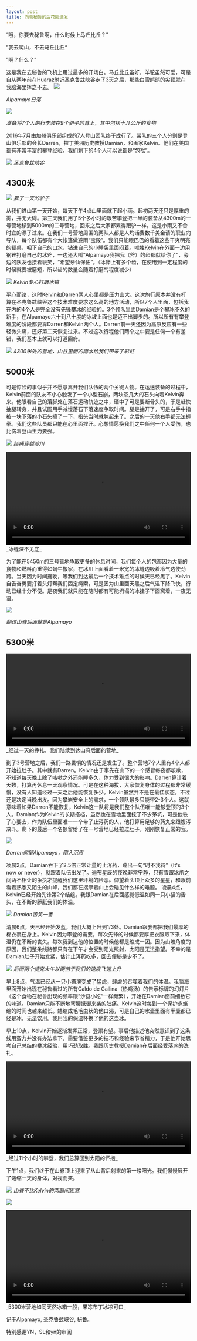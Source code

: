```yaml
---
layout: post
title: 向着秘鲁的后花园进发
---
```

“哦，你要去秘鲁啊，什么时候上马丘比丘？”

”我去爬山，不去马丘比丘“

”啊？什么？“

这是我在去秘鲁的飞机上用过最多的开场白。马丘比丘虽好，羊驼虽然可爱，可是自从两年前在Huaraz附近圣克鲁兹峡谷走了3天之后，那些白雪皑皑的尖顶就在我脑海里挥之不去。
![](/content/images/2016/11/DSC07626.jpg)

_Alpamayo日落_

![](/content/images/2016/11/DSC07357.jpg)

_准备将7个人的行李装在9个驴子的背上，其中包括十几公斤的食物_

2016年7月由加州俱乐部组成的7人登山团队终于成行了。带队的三个人分别是登山俱乐部的会长Darren，拉丁美洲历史教授Damian，和画家Kelvin。他们在美国都有非常丰富的攀登经验，我们剩下的4个人可以说都是“包袱”。

![](/content/images/2016/11/20160705_133621_HDR.jpg)
_圣克鲁兹峡谷_

## 4300米

![](/content/images/2016/11/20160708_142253.jpg)
_累了一天的驴子_

从我们进山第一天开始，每天下午4点山里面就下起小雨。起初两天还只是厚重的雾，并无大碍。第三天我们用了5个多小时的艰苦攀登把一半的装备从4300m的一号营地移到5000m的二号营地，回来之后大家都累得跟驴一样。这是小雨又不合时宜的漂了过来。在我们一号营地周围的两队人都是人均话费数千美金请的职业向导队，每个队伍都有个大帐篷做避雨“宝殿”。我们只能眼巴巴的看着这些干爽明亮的餐桌，咽下自己的口水，钻进自己的小睡袋里面闷着。唯独Kelvin在外面一边用钢锉打磨自己的冰斧，一边还大叫“Alpamayo我把我（斧）的齿都献给你了”，旁边的队友也接着玩笑，“希望牙仙保佑”。（冰斧上有多个齿，在使用到一定程度的时候就要被磨短，所以齿的数量会随着打磨的程度减少）

![](/content/images/2016/11/20160707_153009_HDR.jpg)
_Kelvin专心打磨冰镐_

平心而论，这时Kelvin和Darren两人心里都是压力山大。这次旅行原本并没有打算在圣克鲁兹峡谷这个技术难度要求这么高的地方活动，所以7个人里面，包括我在内的4个人是完全没有[先锋攀冰](https://www.zhihu.com/question/37938916)的经验的。3个领队里面Damian是个攀冰不久的新手，在Alpamayo六十到八十度的冰坡上面也是迈不出脚步的。所以所有有攀登难度的阶段都要靠Darren和Kelvin两个人。Darren前一天还因为高原反应有一些轻微头痛，还好第二天恢复过来。不过这次行程他们两个之中要是任何一个有差错，我们基本上就可以打道回府。

![](/content/images/2016/11/20160707_153316_HDR.jpg)
_4300米处的营地，山谷里面的雨水给我们带来了彩虹_

## 5000米

可是惊险的事似乎并不愿意离开我们队伍的两个关键人物。在运送装备的过程中，Kelvin前面的队友不小心触发了一个小型石崩，两块茶几大的石头向着Kelvin奔来。他眼看自己的落脚处在落石运动轨迹之中，砸中了可是要断骨头的，于是赶快抽腿转身，并且试图用手减慢落石下落速度争取时间。腿是抽开了，可是右手中指被一块下落的小石头擦了一下，指头当时就肿起来了。之后的一天他右手都无法握拳。我们这些队员都只能在心里面捏汗。心想情愿换我们之中任何一个人受伤，也比伤着登山主力要强。

![](/content/images/2016/11/20160711_133755.jpg)
_结绳穿越冰川_

<video controls="controls" width="100%">
  <source type="video/mp4" src="/content/images/2016/11/GOPR0236.mp4"></source>
  <p>Your browser does not support the video element.</p>
</video>
_冰缝深不见底_

为了能在5450m的三号营地争取更多的休息时间，我们每个人的包都因为大量的食物和燃料而重得如蜗牛搬家，在冰川上面看着一米宽的冰缝边吸着冷气边使劲跨。当天因为时间拖晚，等我们到达最后一个技术难点的时候天已经黑了。Kelvin自告奋勇要打着头灯帮我们固定绳索，可是因为山里面天黑之后气温下降飞快，行动已经十分不便。是夜我们就只能在随时都有可能坍塌的冰挂子下面窝着，一夜无语。

![](/content/images/2016/11/DSC07582.jpg)

_翻过山脊后面就是Alpamayo_

## 5300米

<video controls="controls" width="100%">
  <source type="video/mp4" src="/content/images/2016/11/GOPR0251.mp4"></source>
  <p>Your browser does not support the video element.</p>
</video>
_经过一天的挣扎，我们陆续到达山脊后面的营地_

到了3号营地之后，我们一路畏惧的情况还是发生了。整个营地7个人里有4个人都开始拉肚子。其中就有Darren。Kelvin由于事先在山下的一个感冒每夜都咳嗽，不知道每天晚上除了咳嗽之外还能睡多久，体力受到很大的影响。Darren算计着天数，打算再休息一天观察情况。可是在这种海拔，大家恢复身体的过程都非常缓慢，没有人知道经过一天之后他能恢复多少。Kelvin虽然并不是在最佳状态，不过还是决定当晚出发。因为攀岩安全上的需求，一个领队最多只能带2-3个人。这就意味着如果Darren不能恢复，Kelvin这一队将是我们整个队伍唯一能够登顶的3个人。Damian作为Kelvin的长期搭档，虽然也在雪地里面挖了不少茅坑，可是他铁了心要去，作为队伍里面唯一一个带了止泻药的人，他打算用足够的药丸来跟腹泻决斗。剩下的最后一个名额留给了在一号营地已经拉过肚子，刚刚恢复正常的我。

![](/content/images/2016/11/DSC07717-1.jpg)

_Darren仰望Alpamayo，陷入沉思_

凌晨2点，Damian吞下了2.5倍正常计量的止泻药，蹦出一句“时不我待”（It's now or never），就跟着队伍出发了。遍布星辰的夜晚非常宁静，只有雪跟冰爪之间两不相让的争执才提醒我们这里环境的险恶。仰望着头顶上众多的星星，和眼前看着熟悉又陌生的山峰，我们都在揣摩着山上会碰见什么样的难题。
凌晨4点，Kelvin已经开始先锋第2个结组。我跟Damian在后面感觉低温如同一只小猫的舌头，在不断的舔舐我们的体温。

![](/content/images/2016/11/20160714_062855.jpg)
_Damian苦笑一番_

清晨6点，天已经开始发蓝，我们大概上升到1/3处。Damian跟我都把我们最厚的棉衣裹在身上。Kelvin因为攀登的需要，每次先锋的时候都要厚把衣服取下来，体温仍在不断的丧失。每次我到达他的位置的时候他都是缩成一团。因为山坡角度的原因，我们整条线路都只有在下午才会受到阳光照射，太阳是无法指望。不幸的是Damian肚子开始发紧，估计止泻药吃多，回去便秘是少不了。

![](/content/images/2016/11/20160714_064302-1.jpg)
_后面两个捷克大牛以两倍于我们的速度飞速上升_

早上8点，气温已经从一只小猫演变成了猛虎，肆虐的吞噬着我们的体温。我脑海里面开始出现在秘鲁看过的所有Caldo de Gallina（热鸡汤）的告示标牌的幻灯片（这个食物在秘鲁出现的频率跟”沙县小吃“一样频繁），开始在Damian面前细数它的味道。Damian只能不断地弯腰抵御来袭的肚痛。Kelvin这时每到一个保护点蜷缩的时间也越来越长。蜷缩成毛毛虫状的他口渴，可是自己的水壶里面有半壶都已经是冰，无法饮用。我用我的保温杯换了他的这壶冰。

早上10点，Kelvin开始逐渐发挥正常，登顶有望。事后他描述他突然意识到了这条线用蛮力并没有办法拿下，需要借鉴更多的技巧和经验来节省精力，于是他开始思考自己总结的攀冰经验，用巧劲取胜。我跟历史教授Damian在后面经受落冰的洗礼。

<video controls="controls" width="100%">
  <source type="video/mp4" src="/content/images/2016/11/GOPR0268.mp4"></source>
  <p>Your browser does not support the video element.</p>
</video>
_经过11个小时的攀登，我们总算回到太阳的怀抱_

下午1点，我们终于在山脊顶上迎来了从山背后射来的第一缕阳光。我们慢慢展开了蜷缩一天的身体，对视而笑。

![](/content/images/2016/11/GOPR0268-2.jpg)
_山脊不比Kelvin的两腿间距宽_

![](/content/images/2016/11/DSC07783.jpg)

<video controls="controls" width="100%">
  <source type="video/mp4" src="/content/images/2016/11/GOPR0271.mp4"></source>
  <p>Your browser does not support the video element.</p>
</video>
_5300米营地如同天然冰箱一般，果冻布丁冰凉可口_

记于Alpamayo, 圣克鲁兹峡谷, 秘鲁。

特别感谢YN，SL和yn的审阅
